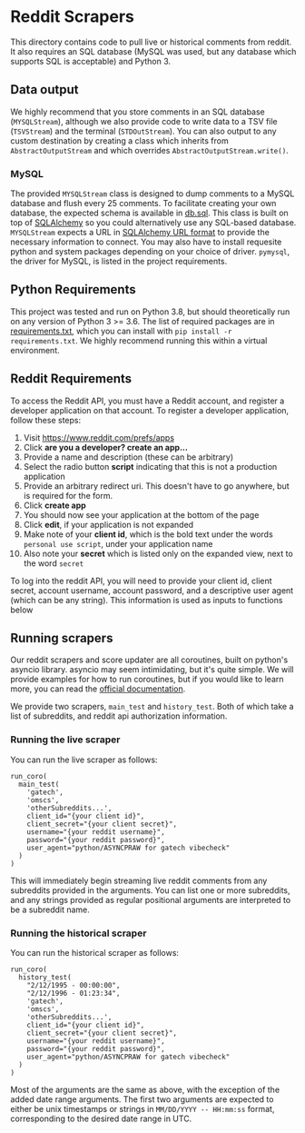 # Reddit Scrapers

This directory contains code to pull live or historical
comments from reddit. It also requires an SQL database
(MySQL was used, but any database which supports SQL
  is acceptable) and Python 3.

## Data output

We highly recommend that you store comments in an SQL
database (`MYSQLStream`), although we also provide code to write data
to a TSV file (`TSVStream`) and the terminal (`STDOutStream`). You can also output to any custom
destination by creating a class which inherits from
`AbstractOutputStream` and which overrides `AbstractOutputStream.write()`.

### MySQL

The provided `MYSQLStream` class is designed to dump
comments to a MySQL database and flush every 25 comments.
To facilitate creating your own database, the expected
schema is available in [db.sql](https://github.com/agraubert/RIP-VibeCheck/blob/main/reddit/db.sql). This class is
built on top of [SQLAlchemy](https://www.sqlalchemy.org/)
so you could alternatively use any SQL-based database.
`MYSQLStream` expects a URL in [SQLAlchemy URL format](https://docs.sqlalchemy.org/en/14/core/engines.html#database-urls) to provide the necessary
information to connect. You may also have to install
requesite python and system packages depending on your
choice of driver. `pymysql`, the driver for MySQL, is
listed in the project requirements.

## Python Requirements

This project was tested and run on Python 3.8, but
should theoretically run on any version of Python 3 >=
3.6. The list of required packages are in [requirements.txt](https://github.com/agraubert/RIP-VibeCheck/blob/main/reddit/requirements.txt), which you can install with
`pip install -r requirements.txt`. We highly recommend
running this within a virtual environment.

## Reddit Requirements

To access the Reddit API, you must have a Reddit account,
and register a developer application on that account.
To register a developer application, follow these steps:

1. Visit https://www.reddit.com/prefs/apps
2. Click **are you a developer? create an app...**
3. Provide a name and description (these can be arbitrary)
4. Select the radio button **script** indicating that
this is not a production application
5. Provide an arbitrary redirect uri. This doesn't have
to go anywhere, but is required for the form.
6. Click **create app**
7. You should now see your application at the bottom
of the page
8. Click **edit**, if your application is not expanded
9. Make note of your **client id**, which is the bold text under the words `personal use script`, under your application name
10. Also note your **secret** which is listed only on the
expanded view, next to the word `secret`

To log into the reddit API, you will need to provide
your client id, client secret, account username,
account password, and a descriptive user agent (which can be any string). This information is used as inputs
to functions below

## Running scrapers

Our reddit scrapers and score updater are all coroutines,
built on python's asyncio library. asyncio may seem
intimidating, but it's quite simple. We will provide
examples for how to run coroutines, but if you would like
to learn more, you can read the [official documentation](https://docs.python.org/3/library/asyncio.html).

We provide two scrapers, `main_test` and `history_test`.
Both of which take a list of subreddits, and reddit api
authorization information.

### Running the live scraper

You can run the live scraper as follows:

```
run_coro(
  main_test(
    'gatech',
    'omscs',
    'otherSubreddits...',
    client_id="{your client id}",
    client_secret="{your client secret}",
    username="{your reddit username}",
    password="{your reddit password}",
    user_agent="python/ASYNCPRAW for gatech vibecheck"
  )  
)
```

This will immediately begin streaming live reddit comments from any subreddits provided in the arguments.
You can list one or more subreddits, and any strings
provided as regular positional arguments are interpreted
to be a subreddit name.

### Running the historical scraper

You can run the historical scraper as follows:

```
run_coro(
  history_test(
    "2/12/1995 - 00:00:00",
    "2/12/1996 - 01:23:34",
    'gatech',
    'omscs',
    'otherSubreddits...',
    client_id="{your client id}",
    client_secret="{your client secret}",
    username="{your reddit username}",
    password="{your reddit password}",
    user_agent="python/ASYNCPRAW for gatech vibecheck"
  )  
)
```

Most of the arguments are the same as above, with the
exception of the added date range arguments. The first
two arguments are expected to either be unix timestamps
or strings in `MM/DD/YYYY -- HH:mm:ss` format, corresponding to the desired date range in UTC.
